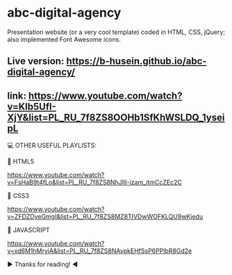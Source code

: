 # abc-digital-agency
Presentation website (or a very cool template) coded in HTML, CSS, jQuery; also implemented Font Awesome icons.
## Live version: https://b-husein.github.io/abc-digital-agency/
## link: https://www.youtube.com/watch?v=Klb5UfI-XjY&list=PL_RU_7f8ZS8OOHb1SfKhWSLDQ_1yseipL

💻 OTHER USEFUL PLAYLISTS:

👊 HTML5

https://www.youtube.com/watch?v=FsHaB9t4fLo&list=PL_RU_7f8ZS8NhJIlI-izam_itmCcZEc2C

👊 CSS3

https://www.youtube.com/watch?v=ZFDZDyeGmgI&list=PL_RU_7f8ZS8MZ8TIVDwWOFKLQU9wKjedu

👊 JAVASCRIPT

https://www.youtube.com/watch?v=xd6M1hMryiA&list=PL_RU_7f8ZS8NAvpkEHfSsP6PPlbR8Gd2e

  ▶ Thanks for reading! ◀
